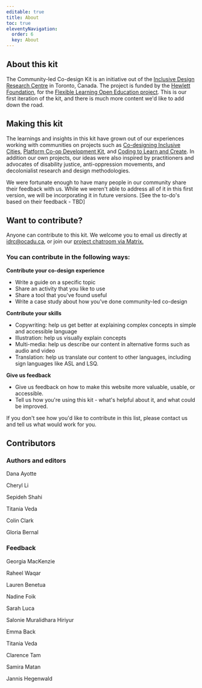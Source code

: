 ```yaml
---
editable: true
title: About
toc: true
eleventyNavigation:
  order: 6
  key: About
---
```

## About this kit

The Community-led Co-design Kit is an initiative out of the [Inclusive Design Research Centre](https://idrc.ocadu.ca/) in Toronto, Canada. The project is funded by the [Hewlett Foundation](https://hewlett.org/), for the [Flexible Learning Open Education project](https://floeproject.org/). This is our first iteration of the kit, and there is much more content we'd like to add down the road.

## Making this kit

The learnings and insights in this kit have grown out of our experiences working with communities on projects such as [Co-designing Inclusive Cities](https://cities.inclusivedesign.ca/), [Platform Co-op Development Kit](https://platform.coop/), and [Coding to Learn and Create](https://www.codelearncreate.org/). In addition our own projects, our ideas were also inspired by practitioners and advocates of disability justice, anti-oppression movements, and decolonialist research and design methodologies.

We were fortunate enough to have many people in our community share their feedback with us. While we weren't able to address all of it in this first version, we will be incorporating it in future versions. [See the to-do's based on their feedback - TBD]

## Want to contribute?

Anyone can contribute to this kit. We welcome you to email us directly at idrc@ocadu.ca, or join our [project chatroom via Matrix.](https://matrix.to/#/#fluid-codesign-kit:matrix.org?via=matrix.org)

### **You can contribute in the following ways:**

**Contribute your co-design experience**

- Write a guide on a specific topic
- Share an activity that you like to use
- Share a tool that you've found useful
- Write a case study about how you've done community-led co-design

**Contribute your skills**

- Copywriting: help us get better at explaining complex concepts in simple and accessible language
- Illustration: help us visually explain concepts
- Multi-media: help us describe our content in alternative forms such as audio and video
- Translation: help us translate our content to other languages, including sign languages like ASL and LSQ.

**Give us feedback**

- Give us feedback on how to make this website more valuable, usable, or accessible.
- Tell us how you're using this kit - what's helpful about it, and what could be improved.

If you don't see how you'd like to contribute in this list, please contact us and tell us what would work for you.

## Contributors

### Authors and editors

Dana Ayotte

Cheryl Li

Sepideh Shahi

Titania Veda

Colin Clark

Gloria Bernal

### Feedback

Georgia MacKenzie

Raheel Waqar

Lauren Benetua

Nadine Foik

Sarah Luca

Salonie Muralidhara Hiriyur

Emma Back

Titania Veda

Clarence Tam

Samira Matan

Jannis Hegenwald
